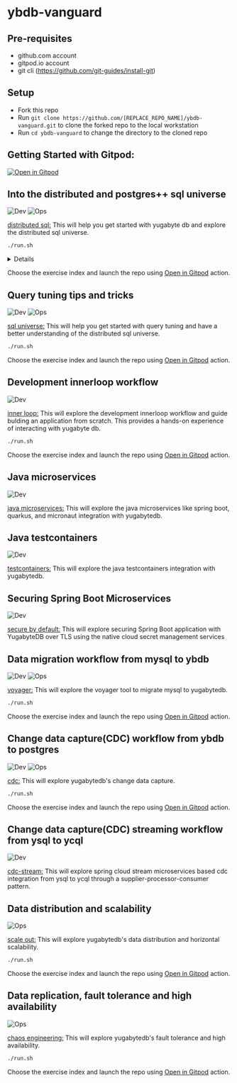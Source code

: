 # ybdb-vanguard

## Pre-requisites
- github.com account
- gitpod.io account
- git cli (https://github.com/git-guides/install-git)

## Setup
- Fork this repo
- Run `git clone https://github.com/[REPLACE_REPO_NAME]/ybdb-vanguard.git` to clone the forked repo to the local workstation
- Run `cd ybdb-vanguard` to change the directory to the cloned repo

## Getting Started with Gitpod:
[![Open in Gitpod](https://gitpod.io/button/open-in-gitpod.svg)](https://gitpod.io/from-referrer/)

## Into the distributed and postgres++ sql universe
<div align="left">

![Dev](https://img.shields.io/badge/dev-orange?style=for-the-badge)
![Ops](https://img.shields.io/badge/ops-blue?style=for-the-badge)
</div>

[distributed sql:](init-dsql/README.md)
This will help you get started with yugabyte db and explore the distributed sql universe.

```bash
./run.sh
```

<details>

```bash
Select an exercise:
1. Into the distributed and postgres++ sql universe
2. Query tuning tips and tricks
3. Development innerloop workflow
4. Java microservices
5. Java testcontainers
6. Securing Spring Boot Microservices
7. Data migration workflow from mysql to ybdb
8. Change data capture(CDC) workflow from ybdb to postgres
9. Change data capture(CDC) streaming workflow from ysql to ycql
10. Data distribution and scalability
11. Data replication, fault tolerance and high availability
Enter the number of the exercise (0 to exit): 1
Initializing the workspace for Into the distributed and postgres++ sql universe.
[main 5e2b86a] Into the distributed and postgres++ sql universe
 1 file changed, 5 insertions(+), 38 deletions(-)
Enumerating objects: 5, done.
Counting objects: 100% (5/5), done.
Delta compression using up to 12 threads
Compressing objects: 100% (3/3), done.
Writing objects: 100% (3/3), 391 bytes | 391.00 KiB/s, done.
Total 3 (delta 2), reused 0 (delta 0), pack-reused 0
remote: Resolving deltas: 100% (2/2), completed with 2 local objects.
To https://github.com/srinivasa-vasu/ybdb-vanguard.git
   eb1bb44..5e2b86a  main -> main
Workspace initialized.
```

</details>

Choose the exercise index and launch the repo using [Open in Gitpod](#getting-started-with-gitpod) action.

## Query tuning tips and tricks
<div align="left">

![Dev](https://img.shields.io/badge/dev-orange?style=for-the-badge)
![Ops](https://img.shields.io/badge/ops-blue?style=for-the-badge)
</div>

[sql universe:](init-qt/README.md)
This will help you get started with query tuning and have a better understanding of the distributed sql universe.

```bash
./run.sh
```
Choose the exercise index and launch the repo using [Open in Gitpod](#getting-started-with-gitpod) action.

## Development innerloop workflow
<div align="left">

![Dev](https://img.shields.io/badge/dev-orange?style=for-the-badge)
</div>

[inner loop:](init-iloop/README.md)
This will explore the development innerloop workflow and guide bulding an application from scratch. This provides a hands-on experience of interacting with yugabyte db.

```bash
./run.sh
```
Choose the exercise index and launch the repo using [Open in Gitpod](#getting-started-with-gitpod) action.

## Java microservices
<div align="left">

![Dev](https://img.shields.io/badge/dev-orange?style=for-the-badge)
</div>

[java microservices:](https://github.com/srinivasa-vasu/yb-ms-data)
This will explore the java microservices like spring boot, quarkus, and micronaut integration with yugabytedb.

## Java testcontainers
<div align="left">

![Dev](https://img.shields.io/badge/dev-orange?style=for-the-badge)
</div>

[testcontainers:](https://github.com/srinivasa-vasu/ybdb-boot-data)
This will explore the java testcontainers integration with yugabytedb.

## Securing Spring Boot Microservices
<div align="left">

![Dev](https://img.shields.io/badge/dev-orange?style=for-the-badge)
</div>

[secure by default:](https://github.com/srinivasa-vasu/ybdb-sealed-secrets)
This will explore securing Spring Boot application with YugabyteDB over TLS using the native cloud secret management services

## Data migration workflow from mysql to ybdb
<div align="left">

![Dev](https://img.shields.io/badge/dev-orange?style=for-the-badge)
![Ops](https://img.shields.io/badge/ops-blue?style=for-the-badge)
</div>

[voyager:](init-voyager/README.md)
This will explore the voyager tool to migrate mysql to yugabytedb.

```bash
./run.sh
```
Choose the exercise index and launch the repo using [Open in Gitpod](#getting-started-with-gitpod) action.

## Change data capture(CDC) workflow from ybdb to postgres
<div align="left">

![Dev](https://img.shields.io/badge/dev-orange?style=for-the-badge)
![Ops](https://img.shields.io/badge/ops-blue?style=for-the-badge)
</div>

[cdc:](init-cdc/README.md)
This will explore yugabytedb's change data capture.

```bash
./run.sh
```
Choose the exercise index and launch the repo using [Open in Gitpod](#getting-started-with-gitpod) action.

## Change data capture(CDC) streaming workflow from ysql to ycql
<div align="left">

![Dev](https://img.shields.io/badge/dev-orange?style=for-the-badge)
</div>

[cdc-stream:](https://github.com/srinivasa-vasu/yb-cdc-streams)
This will explore spring cloud stream microservices based cdc integration from ysql to ycql through a supplier-processor-consumer pattern.

## Data distribution and scalability
<div align="left">

![Ops](https://img.shields.io/badge/ops-blue?style=for-the-badge)
</div>

[scale out:](init-scale/README.md)
This will explore yugabytedb's data distribution and horizontal scalability.

```bash
./run.sh
```
Choose the exercise index and launch the repo using [Open in Gitpod](#getting-started-with-gitpod) action.

## Data replication, fault tolerance and high availability
<div align="left">

![Ops](https://img.shields.io/badge/ops-blue?style=for-the-badge)
</div>

[chaos engineering:](init-ft/README.md)
This will explore yugabytedb's fault tolerance and high availability.

```bash
./run.sh
```
Choose the exercise index and launch the repo using [Open in Gitpod](#getting-started-with-gitpod) action.
